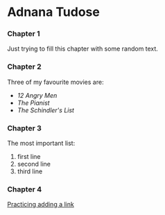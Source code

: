# Adnana Tudose

### Chapter 1

Just trying to fill this chapter with some random text.

### Chapter 2

Three of my favourite movies are:

- *12 Angry Men* 
- *The Pianist*
- *The Schindler's List*

### Chapter 3

The most important list:

1. first line
2. second line
3. third line

### Chapter 4

[Practicing adding a link](http://twitter.com)